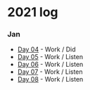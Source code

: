 # 2021 log

### Jan
- [Day 04](https://github.com/kvnol/dailylog/blob/master/2021/log/04-01-2021.md) - Work / Did
- [Day 05](https://github.com/kvnol/dailylog/blob/master/2021/log/05-01-2021.md) - Work / Listen
- [Day 06](https://github.com/kvnol/dailylog/blob/master/2021/log/06-01-2021.md) - Work / Listen
- [Day 07](https://github.com/kvnol/dailylog/blob/master/2021/log/07-01-2021.md) - Work / Listen
- [Day 08](https://github.com/kvnol/dailylog/blob/master/2021/log/08-01-2021.md) - Work / Listen
